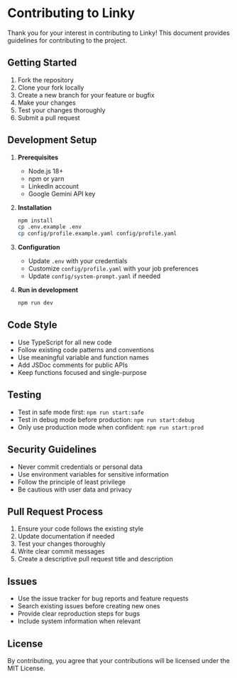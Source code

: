 # Contributing to Linky

Thank you for your interest in contributing to Linky! This document provides guidelines for contributing to the project.

## Getting Started

1. Fork the repository
2. Clone your fork locally
3. Create a new branch for your feature or bugfix
4. Make your changes
5. Test your changes thoroughly
6. Submit a pull request

## Development Setup

1. **Prerequisites**
   - Node.js 18+ 
   - npm or yarn
   - LinkedIn account
   - Google Gemini API key

2. **Installation**
   ```bash
   npm install
   cp .env.example .env
   cp config/profile.example.yaml config/profile.yaml
   ```

3. **Configuration**
   - Update `.env` with your credentials
   - Customize `config/profile.yaml` with your job preferences
   - Update `config/system-prompt.yaml` if needed

4. **Run in development**
   ```bash
   npm run dev
   ```

## Code Style

- Use TypeScript for all new code
- Follow existing code patterns and conventions
- Use meaningful variable and function names
- Add JSDoc comments for public APIs
- Keep functions focused and single-purpose

## Testing

- Test in safe mode first: `npm run start:safe`
- Test in debug mode before production: `npm run start:debug`
- Only use production mode when confident: `npm run start:prod`

## Security Guidelines

- Never commit credentials or personal data
- Use environment variables for sensitive information
- Follow the principle of least privilege
- Be cautious with user data and privacy

## Pull Request Process

1. Ensure your code follows the existing style
2. Update documentation if needed
3. Test your changes thoroughly
4. Write clear commit messages
5. Create a descriptive pull request title and description

## Issues

- Use the issue tracker for bug reports and feature requests
- Search existing issues before creating new ones
- Provide clear reproduction steps for bugs
- Include system information when relevant

## License

By contributing, you agree that your contributions will be licensed under the MIT License.